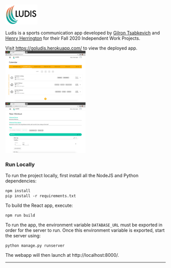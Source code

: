 <img alt="Ludis Logo" src="https://github.com/henryherrington/ludis_images/blob/master/ludis_logo.png" width="20%" style="margin:'auto'"></div>

Ludis is a sports communication app developed by [Gilron Tsabkevich](https://github.com/gilron07) and [Henry Herrington](https://github.com/henryherrington) for their Fall 2020 Independent Work Projects.<br>

Visit https://goludis.herokuapp.com/ to view the deployed app.<br>
<img alt="Ludis Calendar" src="https://github.com/henryherrington/ludis_images/blob/master/ludis_calendar.png" width="50%">
<img alt="Ludis Workout Creation" src="https://github.com/henryherrington/ludis_images/blob/master/ludis_workout_creation.png" width="50%"><br>

### Run Locally

To run the project locally, first install all the NodeJS and Python dependencies:

```
npm install
pip install -r requirements.txt
```

To build the React app, execute:

```
npm run build
```

To run the app, the environment variable `DATABASE_URL` must be exported in order for the server to run. Once this environment variable is exported, start the server using:

```
python manage.py runserver
```

The webapp will then launch at http://localhost:8000/.

<hr>
